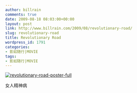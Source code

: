 ```yaml
---
author: billrain
comments: true
date: 2009-08-18 08:03:00+00:00
layout: post
link: http://www.billrain.com/2009/08/revolutionary-road/
slug: revolutionary-road
title: Revolutionary Road
wordpress_id: 1791
categories:
- 影如随行|MOVIE
tags:
- 影如随行|MOVIE
---
```


[![revolutionary-road-poster-full](http://www.billrain.com/wp-content/uploads/2009/08/revolutionaryroadposterfull_thumb.jpg)](http://www.billrain.com/wp-content/uploads/2009/08/revolutionaryroadposterfull.jpg)

 

女人精神病
